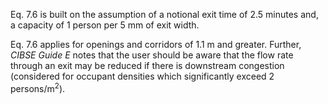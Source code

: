 Eq. 7.6 is built on the assumption
of a notional exit time of 2.5 minutes and, a capacity of
1 person per 5 mm of exit width.

Eq. 7.6 applies for openings and corridors of 1.1 m and
greater. Further, _CIBSE Guide E_ notes that
the user should be aware that the
flow rate through an exit may be reduced if there is downstream
congestion (considered for occupant densities which
significantly exceed 2 persons/m<sup>2</sup>).